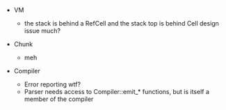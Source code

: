 - VM
	- the stack is behind a RefCell and the stack top is behind Cell
	  design issue much?
- Chunk
	- meh

- Compiler
	- Error reporting wtf?
	- Parser needs access to Compiler::emit_\* functions, but is itself 
	  a member of the compiler
	
